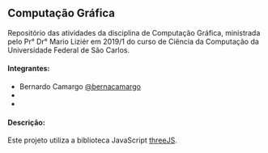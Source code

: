 ## Computação Gráfica
Repositório das atividades da disciplina de Computação Gráfica, ministrada pelo Pr° Dr° Mario Liziér em 2019/1 do curso de Ciência da Computação da Universidade Federal de São Carlos.

#### Integrantes:

- Bernardo Camargo [@bernacamargo](https://github.com/bernacamargo)
- 
- 

#### Descrição:

Este projeto utiliza a biblioteca JavaScript [threeJS](https://github.com/mrdoob/three.js/).
